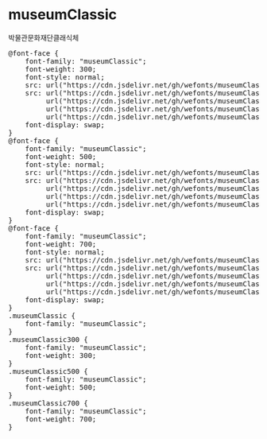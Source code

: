 # museumClassic
박물관문화재단클래식체

<pre>
@font-face {
    font-family: "museumClassic";
    font-weight: 300;
    font-style: normal;
    src: url("https://cdn.jsdelivr.net/gh/wefonts/museumClassic/museumClassic-Light.eot");
    src: url("https://cdn.jsdelivr.net/gh/wefonts/museumClassic/museumClassic-Light.eot?#iefix") format("embedded-opentype"),
         url("https://cdn.jsdelivr.net/gh/wefonts/museumClassic/museumClassic-Light.woff2") format("woff2"),
         url("https://cdn.jsdelivr.net/gh/wefonts/museumClassic/museumClassic-Light.woff") format("woff"),
         url("https://cdn.jsdelivr.net/gh/wefonts/museumClassic/museumClassic-Light.ttf") format("truetype");
    font-display: swap;
}
@font-face {
    font-family: "museumClassic";
    font-weight: 500;
    font-style: normal;
    src: url("https://cdn.jsdelivr.net/gh/wefonts/museumClassic/museumClassic-Medium.eot");
    src: url("https://cdn.jsdelivr.net/gh/wefonts/museumClassic/museumClassic-Medium.eot?#iefix") format("embedded-opentype"),
         url("https://cdn.jsdelivr.net/gh/wefonts/museumClassic/museumClassic-Medium.woff2") format("woff2"),
         url("https://cdn.jsdelivr.net/gh/wefonts/museumClassic/museumClassic-Medium.woff") format("woff"),
         url("https://cdn.jsdelivr.net/gh/wefonts/museumClassic/museumClassic-Medium.ttf") format("truetype");
    font-display: swap;
}
@font-face {
    font-family: "museumClassic";
    font-weight: 700;
    font-style: normal;
    src: url("https://cdn.jsdelivr.net/gh/wefonts/museumClassic/museumClassic-Bold.eot");
    src: url("https://cdn.jsdelivr.net/gh/wefonts/museumClassic/museumClassic-Bold.eot?#iefix") format("embedded-opentype"),
         url("https://cdn.jsdelivr.net/gh/wefonts/museumClassic/museumClassic-Bold.woff2") format("woff2"),
         url("https://cdn.jsdelivr.net/gh/wefonts/museumClassic/museumClassic-Bold.woff") format("woff"),
         url("https://cdn.jsdelivr.net/gh/wefonts/museumClassic/museumClassic-Bold.ttf") format("truetype");
    font-display: swap;
}
.museumClassic {
    font-family: "museumClassic";
}
.museumClassic300 {
    font-family: "museumClassic";
    font-weight: 300;
}
.museumClassic500 {
    font-family: "museumClassic";
    font-weight: 500;
}
.museumClassic700 {
    font-family: "museumClassic";
    font-weight: 700;
}
</pre>
